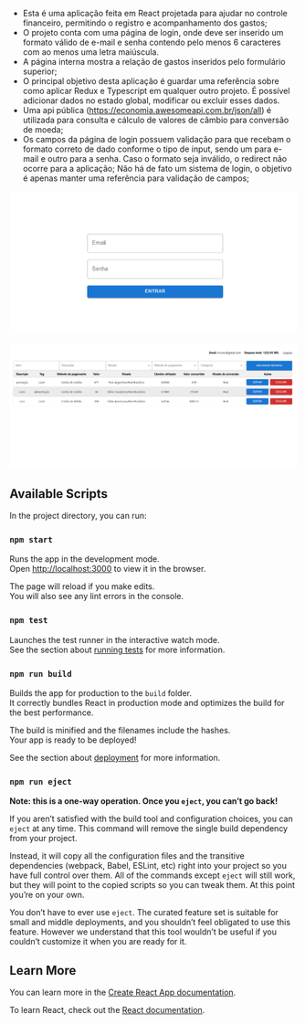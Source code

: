  - Esta é uma aplicação feita em React projetada para ajudar no controle financeiro, permitindo o registro e acompanhamento dos gastos;
 - O projeto conta com uma página de login, onde deve ser inserido um formato válido de e-mail e senha contendo pelo menos 6 caracteres com ao menos uma letra maiúscula.
 - A página interna mostra a relação de gastos inseridos pelo formulário superior;
 - O principal objetivo desta aplicação é guardar uma referência sobre como aplicar Redux e Typescript em qualquer outro projeto. É possível adicionar dados no estado global, modificar ou excluir esses dados.  
 - Uma api pública (https://economia.awesomeapi.com.br/json/all) é utilizada para consulta e cálculo de valores de câmbio para conversão de moeda;
 - Os campos da página de login possuem validação para que recebam o formato correto de dado conforme o tipo de input, sendo um para e-mail e outro para a senha. Caso o formato seja inválido, o redirect não ocorre para a aplicação; Não há de fato um sistema de login, o objetivo é apenas manter uma referência para validação de campos;

![alt text](image-2.png)

![alt text](image.png)


## Available Scripts

In the project directory, you can run:

### `npm start`

Runs the app in the development mode.\
Open [http://localhost:3000](http://localhost:3000) to view it in the browser.

The page will reload if you make edits.\
You will also see any lint errors in the console.

### `npm test`

Launches the test runner in the interactive watch mode.\
See the section about [running tests](https://facebook.github.io/create-react-app/docs/running-tests) for more information.

### `npm run build`

Builds the app for production to the `build` folder.\
It correctly bundles React in production mode and optimizes the build for the best performance.

The build is minified and the filenames include the hashes.\
Your app is ready to be deployed!

See the section about [deployment](https://facebook.github.io/create-react-app/docs/deployment) for more information.

### `npm run eject`

**Note: this is a one-way operation. Once you `eject`, you can’t go back!**

If you aren’t satisfied with the build tool and configuration choices, you can `eject` at any time. This command will remove the single build dependency from your project.

Instead, it will copy all the configuration files and the transitive dependencies (webpack, Babel, ESLint, etc) right into your project so you have full control over them. All of the commands except `eject` will still work, but they will point to the copied scripts so you can tweak them. At this point you’re on your own.

You don’t have to ever use `eject`. The curated feature set is suitable for small and middle deployments, and you shouldn’t feel obligated to use this feature. However we understand that this tool wouldn’t be useful if you couldn’t customize it when you are ready for it.

## Learn More

You can learn more in the [Create React App documentation](https://facebook.github.io/create-react-app/docs/getting-started).

To learn React, check out the [React documentation](https://reactjs.org/).
